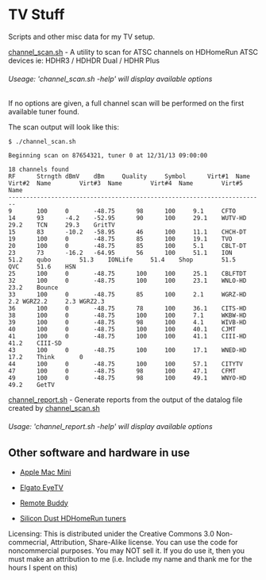 TV Stuff
========
Scripts and other misc data for my TV setup.

[channel_scan.sh](channel_scan.sh) - A utility to scan for ATSC channels on HDHomeRun ATSC devices ie: HDHR3 / HDHDR Dual / HDHR Plus

###### Useage: 'channel_scan.sh -help' will display available options

If no options are given, a full channel scan will be performed on the first available tuner found.

The scan output will look like this:

```
$ ./channel_scan.sh

Beginning scan on 87654321, tuner 0 at 12/31/13 09:00:00

18 channels found
RF		Strngth	dBmV	dBm		Quality		Symbol		Virt#1	Name 		Virt#2	Name		Virt#3	Name		Virt#4	Name		Virt#5	Name
------------------------------------------------------------------------
9		100		0		-48.75		98		100		9.1		CFTO															
14		93		-4.2	-52.95		90		100		29.1	WUTV-HD		29.2	TCN		29.3	GritTV									
15		83		-10.2	-58.95		46		100		11.1	CHCH-DT															
19		100		0		-48.75		85		100		19.1	TVO															
20		100		0		-48.75		85		100		5.1		CBLT-DT															
23		73		-16.2	-64.95		56		100		51.1	ION		51.2	qubo		51.3	IONLife		51.4	Shop		51.5	QVC		51.6	HSN
25		100		0		-48.75		100		100		25.1	CBLFTDT															
32		100		0		-48.75		100		100		23.1	WNLO-HD		23.2	Bounce												
33		100		0		-48.75		85		100		2.1		WGRZ-HD		2.2	WGRZ2.2		2.3	WGRZ2.3									
36		100		0		-48.75		78		100		36.1	CITS-HD															
38		100		0		-48.75		100		100		7.1		WKBW-HD															
39		100		0		-48.75		98		100		4.1		WIVB-HD															
40		100		0		-48.75		100		100		40.1	CJMT															
41		100		0		-48.75		100		100		41.1	CIII-HD		41.2	CIII-SD												
43		100		0		-48.75		100		100		17.1	WNED-HD		17.2	Think		0										
44		100		0		-48.75		100		100		57.1	CITYTV															
47		100		0		-48.75		98		100		47.1	CFMT															
49		100		0		-48.75		98		100		49.1	WNYO-HD		49.2	GetTV												
```

[channel_report.sh](channel_report.sh) - Generate reports from the output of the datalog file created by [channel_scan.sh](channel_scan.sh)

###### Usage: 'channel_report.sh -help' will display available options

Other software and hardware in use
-----------------------------------

* [Apple Mac Mini](http://www.apple.com/ca/mac-mini/)

* [Elgato EyeTV](http://www.elgato.com/eyetv/eyetv-3)

* [Remote Buddy](http://www.iospirit.com/products/remotebuddy/)

* [Silicon Dust HDHomeRun tuners](http://www.silicondust.com/products_new/)

Licensing: This is distributed unider the Creative Commons 3.0 Non-commecrial, Attribution, Share-Alike license. You can use the code for noncommercial purposes. You may NOT sell it. If you do use it, then you must make an attribution to me (i.e. Include my name and thank me for the hours I spent on this)


